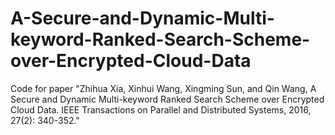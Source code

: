 # A-Secure-and-Dynamic-Multi-keyword-Ranked-Search-Scheme-over-Encrypted-Cloud-Data
Code for paper "Zhihua Xia, Xinhui Wang, Xingming Sun, and Qin Wang, A Secure and Dynamic Multi-keyword Ranked Search Scheme over Encrypted Cloud Data. IEEE Transactions on Parallel and Distributed Systems, 2016, 27(2): 340-352."
